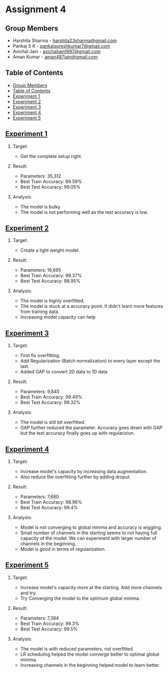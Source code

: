 # Assignment 4

## Group Members
- Harshita Sharma - harshita23sharma@gmail.com
- Pankaj S K - pankajsureshkumar7@gmail.com
- Avichal Jain - avichaljain1997@gmail.com
- Aman Kumar - aman487jain@gmail.com

## Table of Contents
- [Group Members](https://github.com/amanjain487/tsai-eva6/blob/main/Assignments/S5/README.md#group-members)
- [Table of Contents](https://github.com/amanjain487/tsai-eva6/blob/main/Assignments/S5/README.md#table-of-contents)
- [Experiment 1](https://github.com/amanjain487/tsai-eva6/blob/main/Assignments/S5/README.md#Experiment-1)
- [Experiment 2](https://github.com/amanjain487/tsai-eva6/blob/main/Assignments/S5/README.md#Experiment-2)
- [Experiment 3](https://github.com/amanjain487/tsai-eva6/blob/main/Assignments/S5/README.md#Experiment-3)
- [Experiment 4](https://github.com/amanjain487/tsai-eva6/blob/main/Assignments/S5/README.md#Experiment-4)
- [Experiment 5](https://github.com/amanjain487/tsai-eva6/blob/main/Assignments/S5/README.md#Experiment-5)

## [Experiment 1](https://github.com/amanjain487/tsai-eva6/blob/main/Assignments/S5/EVA6-Session5_CODE1.ipynb)

1. Target:
    - Get the complete setup right.

2. Result:
    - Parameters: 35,312
    - Best Train Accuracy: 99.59%
    - Best Test Accuracy: 99.05%

3. Analysis:
    - The model is bulky
    - The model is not performing well as the test accuracy is low.


## [Experiment 2](https://github.com/amanjain487/tsai-eva6/blob/main/Assignments/S5/EVA6_Session5_CODE2.ipynb)

1. Target: 
    - Create a light weight model.

2. Result:
    - Parameters: 16,695
    - Best Train Accuracy: 99.37%
    - Best Test Accuracy: 98.95%

3. Analysis:
    - The model is highly overfitted.
    - The model is stuck at a accuracy point. It didn't learn more features from training data. 
    - Increasing model capacity can help


## [Experiment 3](https://github.com/amanjain487/tsai-eva6/blob/main/Assignments/S5/EVA6_Session5_CODE3.ipynb)

1. Target:
    - First fix overfitting.
    - Add Regularization (Batch normalization) to every layer except the last.
    - Added GAP to convert 2D data to 1D data 

2. Result:
    - Parameters: 9,845
    - Best Train Accuracy: 99.49%
    - Best Test Accuracy: 99.32%

3. Analysis:
    - The model is still bit overfitted.
    - GAP further reduced the parameter. Accuracy goes down with GAP but the test accuracy finally goes up with regularizion.


## [Experiment 4](https://github.com/amanjain487/tsai-eva6/blob/main/Assignments/S5/EVA6_Session5_CODE4.ipynb)

1. Target:
    - Increase model's capacity by increasing data augmentation.
    - Also reduce the overfitting further by adding droput.

2. Result:
    - Parameters: 7,680
    - Best Train Accuracy: 98.96%
    - Best Test Accuracy: 99.4%

3. Analysis:
    - Model is not converging to global minima and accuracy is wiggling.
    - Small number of channels in the starting seems to not having full capacity of the model. We can experiment with larger number of channels in the beginning.
    - Model is good in terms of regularization.

## [Experiment 5](https://github.com/amanjain487/tsai-eva6/blob/main/Assignments/S5/EVA6_Session5_CODE5.ipynb)

1. Target:
    - Increase model's capacity more at the starting. Add more channels and try.
    - Try Converging the model to the optimum global minima.

2. Result:
    - Parameters: 7,384
    - Best Train Accuracy: 99.3%
    - Best Test Accuracy: 99.5%

3. Analysis:
    - The model is with reduced parameters, not overfitted
    - LR scheduling helped the model converge better to optimal global minima.
    - Increasing channels in the beginning helped model to learn better.
